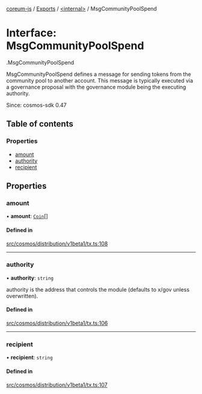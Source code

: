[coreum-js](../README.md) / [Exports](../modules.md) / [<internal\>](../modules/internal_.md) / MsgCommunityPoolSpend

# Interface: MsgCommunityPoolSpend

[<internal>](../modules/internal_.md).MsgCommunityPoolSpend

MsgCommunityPoolSpend defines a message for sending tokens from the community
pool to another account. This message is typically executed via a governance
proposal with the governance module being the executing authority.

Since: cosmos-sdk 0.47

## Table of contents

### Properties

- [amount](internal_.MsgCommunityPoolSpend-1.md#amount)
- [authority](internal_.MsgCommunityPoolSpend-1.md#authority)
- [recipient](internal_.MsgCommunityPoolSpend-1.md#recipient)

## Properties

### amount

• **amount**: [`Coin`](../modules/internal_.md#coin)[]

#### Defined in

[src/cosmos/distribution/v1beta1/tx.ts:108](https://github.com/PyramydLabs/coreum-js/blob/37d165f/src/cosmos/distribution/v1beta1/tx.ts#L108)

___

### authority

• **authority**: `string`

authority is the address that controls the module (defaults to x/gov unless overwritten).

#### Defined in

[src/cosmos/distribution/v1beta1/tx.ts:106](https://github.com/PyramydLabs/coreum-js/blob/37d165f/src/cosmos/distribution/v1beta1/tx.ts#L106)

___

### recipient

• **recipient**: `string`

#### Defined in

[src/cosmos/distribution/v1beta1/tx.ts:107](https://github.com/PyramydLabs/coreum-js/blob/37d165f/src/cosmos/distribution/v1beta1/tx.ts#L107)
